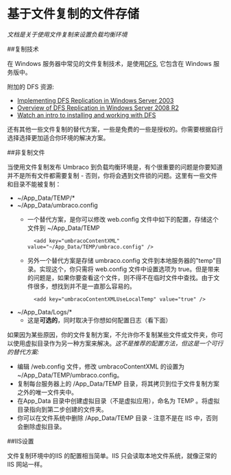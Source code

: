 # 基于文件复制的文件存储

_文档是关于使用文件复制来设置负载均衡环境_

##复制技术

在 Windows 服务器中常见的文件复制技术，是使用[DFS](http://msdn.microsoft.com/en-us/library/windows/desktop/bb540031(v=vs.85).aspx), 它包含在 Windows 服务版中。

附加的 DFS 资源:

* [Implementing DFS Replication in Windows Server 2003](http://www.windowsnetworking.com/articles_tutorials/Implementing-DFS-Replication.html)
* [Overview of DFS Replication in Windows Server 2008 R2](http://technet.microsoft.com/en-us/library/cc771058.aspx)
* [Watch an intro to installing and working with DFS](http://www.youtube.com/watch?v=DYfBoUt2RVE)

还有其他一些文件复制的替代方案，一些是免费的一些是授权的。你需要根据自行选择选择更加适合你环境的解决方案。

##非复制文件

当使用文件复制发布 Umbraco 到负载均衡环境是，有个很重要的问题是你要知道并不是所有文件都需要复制 - 否则，你将会遇到文件锁的问题。这里有一些文件和目录不能被复制：

* ~/App_Data/TEMP/*
* ~/App_Data/umbraco.config 
	* 一个替代方案，是你可以修改 web.config 文件中如下的配置，存储这个文件到 ~/App_Data/TEMP 
	
			<add key="umbracoContentXML" value="~/App_Data/TEMP/umbraco.config" />
	* 另外一个替代方案是存储 umbraco.config 文件到本地服务器的"temp"目录。实现这个，你只需将 web.config 文件中设置选项为 true。但是带来的问题是，如果你要查看这个文件，则不得不在临时文件中查找。由于文件很多，想找到并不是一直那么容易的。
			
			<add key="umbracoContentXMLUseLocalTemp" value="true" /> 
* ~/App_Data/Logs/*
	* 这是**可选的**，同时取决于你想如何配置日志（看下面） 

如果因为某些原因，你的文件复制方案，不允许你不复制某些文件或文件夹，你可以使用虚拟目录作为另一种方案来解决。*这不是推荐的配置方法，但这是一个可行的替代方案:*

* 编辑 /web.config 文件，修改 umbracoContentXML 的设置为 ~/App_Data/TEMP/umbraco.config。
* 复制每台服务器上的 /App_Data/TEMP 目录，将其拷贝到位于文件复制方案之外的唯一文件夹中。
* 在App_Data 目录中创建虚拟目录（不是虚拟应用），命名为 TEMP 。将虚拟目录指向到第二步创建的文件夹。
* 你可以在文件系统中删除 /App_Data/TEMP 目录 - 注意不是在 IIS 中，否则会删除虚拟目录。

##IIS设置

文件复制环境中的IIS 的配置相当简单。IIS 只会读取本地文件系统，就像正常的 IIS 网站一样。